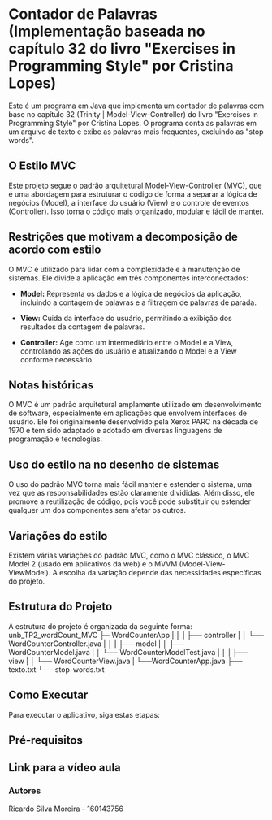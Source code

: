 # Contador de Palavras (Implementação baseada no capítulo 32 do livro "Exercises in Programming Style" por Cristina Lopes)
Este é um programa em Java que implementa um contador de palavras com base no capítulo 32 (Trinity | Model-View-Controller) do livro "Exercises in Programming Style" por Cristina Lopes. 
O programa conta as palavras em um arquivo de texto e exibe as palavras mais frequentes, excluindo as "stop words".

## O Estilo MVC
Este projeto segue o padrão arquitetural Model-View-Controller (MVC), que é uma abordagem para estruturar o código de forma a separar a lógica de negócios (Model), a interface do usuário (View) e o controle de eventos (Controller). Isso torna o código mais organizado, modular e fácil de manter.
## Restrições que motivam a decomposição de acordo com estilo
O MVC é utilizado para lidar com a complexidade e a manutenção de sistemas. Ele divide a aplicação em três componentes interconectados:

* **Model:** Representa os dados e a lógica de negócios da aplicação, incluindo a contagem de palavras e a filtragem de palavras de parada.

* **View:** Cuida da interface do usuário, permitindo a exibição dos resultados da contagem de palavras.

* **Controller:** Age como um intermediário entre o Model e a View, controlando as ações do usuário e atualizando o Model e a View conforme necessário.
  
## Notas históricas
O MVC é um padrão arquitetural amplamente utilizado em desenvolvimento de software, especialmente em aplicações que envolvem interfaces de usuário. Ele foi originalmente desenvolvido pela Xerox PARC na década de 1970 e tem sido adaptado e adotado em diversas linguagens de programação e tecnologias.

## Uso do estilo na no desenho de sistemas
O uso do padrão MVC torna mais fácil manter e estender o sistema, uma vez que as responsabilidades estão claramente divididas. Além disso, ele promove a reutilização de código, pois você pode substituir ou estender qualquer um dos componentes sem afetar os outros.
## Variações do estilo
Existem várias variações do padrão MVC, como o MVC clássico, o MVC Model 2 (usado em aplicativos da web) e o MVVM (Model-View-ViewModel). A escolha da variação depende das necessidades específicas do projeto.

## Estrutura do Projeto
A estrutura do projeto é organizada da seguinte forma:
unb_TP2_wordCount_MVC
  ├─ WordCounterApp
  |    │
  |    ├── controller
  |    │   └── WordCounterController.java
  |    │
  |    ├── model
  |    │   ├── WordCounterModel.java
  |    │   └── WordCounterModelTest.java
  |    │
  |    ├── view
  |    │   └── WordCounterView.java
  |    └──WordCounterApp.java
  ├── texto.txt
  └── stop-words.txt

## Como Executar
Para executar o aplicativo, siga estas etapas:

## Pré-requisitos

## Link para a vídeo aula

### Autores
Ricardo Silva Moreira -  160143756

